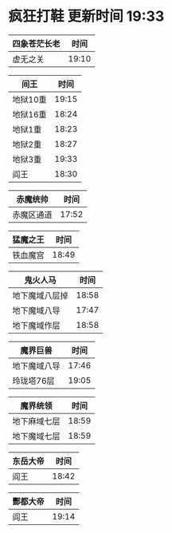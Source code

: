 # 疯狂打鞋 更新时间 19:33

| 四象苍茫长老   | 时间    |
|--------|-------|
| 虚无之关 | 19:10 |

| 间王   | 时间    |
|--------|-------|
| 地狱10重 | 19:15 |
| 地狱16重 | 18:24 |
| 地狱1重 | 18:23 |
| 地狱2重 | 18:27 |
| 地狱3重 | 19:33 |
| 阎王 | 18:30 |

| 赤魔统帅   | 时间    |
|--------|-------|
| 赤魔区通道 | 17:52 |

| 猛魔之王   | 时间    |
|--------|-------|
| 铁血魔宫 | 18:49 |

| 鬼火人马   | 时间    |
|--------|-------|
| 地下魔域八层掉 | 18:58 |
| 地下魔域八导 | 17:47 |
| 地下魔域作层 | 18:58 |

| 魔界巨兽   | 时间    |
|--------|-------|
| 地下魔域八导 | 17:46 |
| 玲珑塔76层 | 19:05 |

| 魔界统领   | 时间    |
|--------|-------|
| 地下麻域七层 | 18:59 |
| 地下魔域七层 | 18:59 |

| 东岳大帝   | 时间    |
|--------|-------|
| 阎王 | 18:42 |

| 酆都大帝   | 时间    |
|--------|-------|
| 阎王 | 19:14 |